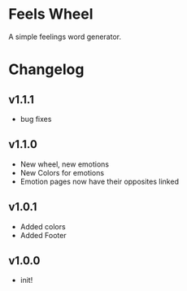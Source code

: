 # Feels Wheel

A simple feelings word generator.

# Changelog

## v1.1.1

-   bug fixes

## v1.1.0

-   New wheel, new emotions
-   New Colors for emotions
-   Emotion pages now have their opposites linked

## v1.0.1

-   Added colors
-   Added Footer

## v1.0.0

-   init!
